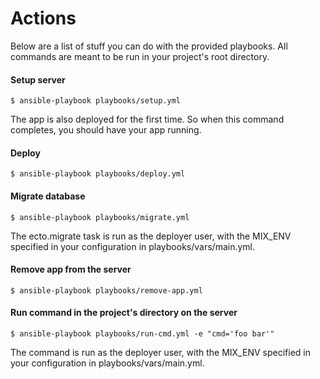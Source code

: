 # Actions

Below are a list of stuff you can do with the provided playbooks. All commands are meant to be run in your project's root directory.


#### Setup server

```
$ ansible-playbook playbooks/setup.yml
```

The app is also deployed for the first time. So when this command completes, you should have your app running.

#### Deploy

```
$ ansible-playbook playbooks/deploy.yml
```

#### Migrate database

```
$ ansible-playbook playbooks/migrate.yml
```

The ecto.migrate task is run as the deployer user, with the MIX_ENV specified in your configuration in playbooks/vars/main.yml.

#### Remove app from the server

```
$ ansible-playbook playbooks/remove-app.yml
```

#### Run command in the project's directory on the server

```
$ ansible-playbook playbooks/run-cmd.yml -e "cmd='foo bar'"
```

The command is run as the deployer user, with the MIX_ENV specified in your configuration in playbooks/vars/main.yml.
